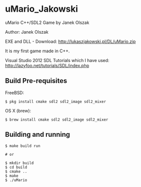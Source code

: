 # uMario_Jakowski
uMario C++/SDL2 Game by Janek Olszak

Author: Janek Olszak

EXE and DLL - Download: http://lukaszjakowski.pl/DL/uMario.zip


It is my first game made in C++.

Visual Studio 2012
SDL Tutorials which I have used:
http://lazyfoo.net/tutorials/SDL/index.php


## Build Pre-requisites

FreeBSD:

    $ pkg install cmake sdl2 sdl2_image sdl2_mixer

OS X (brew):

    $ brew install cmake sdl2 sdl2_image sdl2_mixer

## Building and running

    $ make build run

    # or

    $ mkdir build
    $ cd build
    $ cmake ..
    $ make
    $ ./uMario
